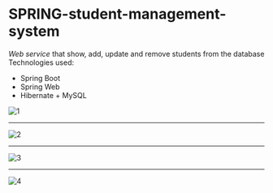 # SPRING-student-management-system
<i>Web service</i> that show, add, update and remove students from the database
Technologies used:
<ul>
  <li>Spring Boot </li>
  <li>Spring Web </li>
  <li>Hibernate + MySQL</li>
</ul>

![1](https://user-images.githubusercontent.com/91905024/163909203-68371223-6dba-44f1-be07-5d436c3c5547.png)
<br>
<hr>

![2](https://user-images.githubusercontent.com/91905024/163909218-0a39da08-7a4e-4afb-af84-49363a2f2683.png)
<br>
<hr>

![3](https://user-images.githubusercontent.com/91905024/163909230-832eec98-7d40-4c1b-a258-9627e8f18dde.png)
<br>
<hr>

![4](https://user-images.githubusercontent.com/91905024/163909234-c89aad0f-2aba-436f-8430-aea6ff66024c.png)
